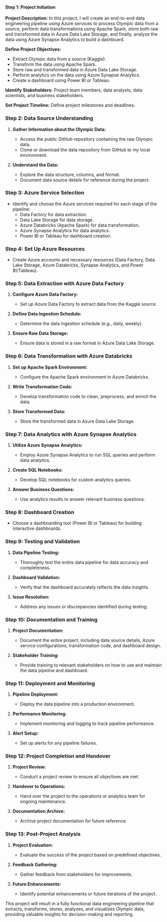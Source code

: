#### Step 1: Project Initiation

**Project Description:** In this project, I will create an end-to-end data engineering pipeline using Azure services to process Olympic data from a source, perform data transformations using Apache Spark, store both raw and transformed data in Azure Data Lake Storage, and finally, analyze the data using Azure Synapse Analytics to build a dashboard.

**Define Project Objectives:**
- Extract Olympic data from a source (Kaggle).
- Transform the data using Apache Spark.
- Store raw and transformed data in Azure Data Lake Storage.
- Perform analytics on the data using Azure Synapse Analytics.
- Create a dashboard using Power BI or Tableau.

**Identify Stakeholders:** Project team members, data analysts, data scientists, and business stakeholders.

**Set Project Timeline:** Define project milestones and deadlines.

### Step 2: Data Source Understanding

1. **Gather Information about the Olympic Data:**
   - Access the public GitHub repository containing the raw Olympic data.
   - Clone or download the data repository from GitHub to my local environment.

2. **Understand the Data:**
   - Explore the data structure, columns, and format.
   - Document data source details for reference during the project.

### Step 3: Azure Service Selection

- Identify and choose the Azure services required for each stage of the pipeline:
  - Data Factory for data extraction.
  - Data Lake Storage for data storage.
  - Azure Databricks (Apache Spark) for data transformation.
  - Azure Synapse Analytics for data analytics.
  - Power BI or Tableau for dashboard creation.

### Step 4: Set Up Azure Resources

- Create Azure accounts and necessary resources (Data Factory, Data Lake Storage, Azure Databricks, Synapse Analytics, and Power BI/Tableau).

### Step 5: Data Extraction with Azure Data Factory

1. **Configure Azure Data Factory:**
   - Set up Azure Data Factory to extract data from the Kaggle source.

2. **Define Data Ingestion Schedule:**
   - Determine the data ingestion schedule (e.g., daily, weekly).

3. **Ensure Raw Data Storage:**
   - Ensure data is stored in a raw format in Azure Data Lake Storage.

### Step 6: Data Transformation with Azure Databricks

1. **Set up Apache Spark Environment:**
   - Configure the Apache Spark environment in Azure Databricks.

2. **Write Transformation Code:**
   - Develop transformation code to clean, preprocess, and enrich the data.

3. **Store Transformed Data:**
   - Store the transformed data in Azure Data Lake Storage.

### Step 7: Data Analytics with Azure Synapse Analytics

1. **Utilize Azure Synapse Analytics:**
   - Employ Azure Synapse Analytics to run SQL queries and perform data analytics.

2. **Create SQL Notebooks:**
   - Develop SQL notebooks for custom analytics queries.

3. **Answer Business Questions:**
   - Use analytics results to answer relevant business questions.

### Step 8: Dashboard Creation

- Choose a dashboarding tool (Power BI or Tableau) for building interactive dashboards.

### Step 9: Testing and Validation

1. **Data Pipeline Testing:**
   - Thoroughly test the entire data pipeline for data accuracy and completeness.

2. **Dashboard Validation:**
   - Verify that the dashboard accurately reflects the data insights.

3. **Issue Resolution:**
   - Address any issues or discrepancies identified during testing.

### Step 10: Documentation and Training

1. **Project Documentation:**
   - Document the entire project, including data source details, Azure service configurations, transformation code, and dashboard design.

2. **Stakeholder Training:**
   - Provide training to relevant stakeholders on how to use and maintain the data pipeline and dashboard.

### Step 11: Deployment and Monitoring

1. **Pipeline Deployment:**
   - Deploy the data pipeline into a production environment.

2. **Performance Monitoring:**
   - Implement monitoring and logging to track pipeline performance.

3. **Alert Setup:**
   - Set up alerts for any pipeline failures.

### Step 12: Project Completion and Handover

1. **Project Review:**
   - Conduct a project review to ensure all objectives are met.

2. **Handover to Operations:**
   - Hand over the project to the operations or analytics team for ongoing maintenance.

3. **Documentation Archive:**
   - Archive project documentation for future reference.

### Step 13: Post-Project Analysis

1. **Project Evaluation:**
   - Evaluate the success of the project based on predefined objectives.

2. **Feedback Gathering:**
   - Gather feedback from stakeholders for improvements.

3. **Future Enhancements:**
   - Identify potential enhancements or future iterations of the project.

This project will result in a fully functional data engineering pipeline that extracts, transforms, stores, analyzes, and visualizes Olympic data, providing valuable insights for decision-making and reporting.



